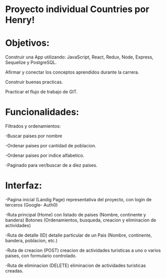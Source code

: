 # Proyecto individual Countries por Henry!

# Objetivos:
Construir una App utilizando: JavaScript, React, Redux, Node, Express, Sequelize y PostgreSQL.

Afirmar y conectar los conceptos aprendidos durante la carrera.

Construir buenas practicas.

Practicar el flujo de trabajo de GIT.

# Funcionalidades:

Filtrados y ordenamientos:

-Buscar paises por nombre

-Ordenar paises por cantidad de poblacion.

-Ordenar paises por indice alfabetico.

-Paginado para ver/buscar de a diez paises.


# Interfaz:

-Pagina inicial (Landig Page) representativa del proyecto, con login de terceros (Google- Auth0)

-Ruta principal (Home) con listado de paises (Nombre, continente y bandera) Botones (Ordenamientos, busqueda, creacion y eliminacion de actividades)

-Ruta de detalle (ID) detalle particular de un Pais (Nombre, continente, bandera, poblacion, etc.)

-Ruta de creacion (POST) creacion de actividades turisticas a uno o varios paises, con formulario controlado.

-Ruta de eliminacion (DELETE) eliminacion de actividades turisticas creadas.
